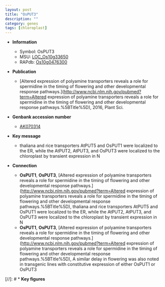 ```yaml
---
layout: post
title: "OsPUT3"
description: ""
category: genes
tags: [chloroplast]
---
```


* **Information**  
    + Symbol: OsPUT3  
    + MSU: [LOC_Os10g33650](http://rice.uga.edu/cgi-bin/ORF_infopage.cgi?orf=LOC_Os10g33650)  
    + RAPdb: [Os10g0476300](http://rapdb.dna.affrc.go.jp/viewer/gbrowse_details/irgsp1?name=Os10g0476300)  

* **Publication**  
    + [Altered expression of polyamine transporters reveals a role for spermidine in the timing of flowering and other developmental response pathways.](http://www.ncbi.nlm.nih.gov/pubmed?term=Altered expression of polyamine transporters reveals a role for spermidine in the timing of flowering and other developmental response pathways.%5BTitle%5D), 2016, Plant Sci.

* **Genbank accession number**  
    + [AK070314](http://www.ncbi.nlm.nih.gov/nuccore/AK070314)

* **Key message**  
    + thaliana and rice transporters AtPUT5 and OsPUT1 were localized to the ER, while the AtPUT2, AtPUT3, and OsPUT3 were localized to the chloroplast by transient expression in N

* **Connection**  
    + __OsPUT1__, __OsPUT3__, [Altered expression of polyamine transporters reveals a role for spermidine in the timing of flowering and other developmental response pathways.](http://www.ncbi.nlm.nih.gov/pubmed?term=Altered expression of polyamine transporters reveals a role for spermidine in the timing of flowering and other developmental response pathways.%5BTitle%5D),  thaliana and rice transporters AtPUT5 and OsPUT1 were localized to the ER, while the AtPUT2, AtPUT3, and OsPUT3 were localized to the chloroplast by transient expression in N
    + __OsPUT1__, __OsPUT3__, [Altered expression of polyamine transporters reveals a role for spermidine in the timing of flowering and other developmental response pathways.](http://www.ncbi.nlm.nih.gov/pubmed?term=Altered expression of polyamine transporters reveals a role for spermidine in the timing of flowering and other developmental response pathways.%5BTitle%5D),  A similar delay in flowering was also noted in transgenic lines with constitutive expression of either OsPUT1 or OsPUT3

[//]: # * **Key figures**  


